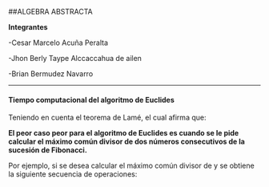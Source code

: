 ##ALGEBRA ABSTRACTA

**Integrantes**

-Cesar Marcelo Acuña Peralta

-Jhon Berly Taype Alccaccahua de ailen


-Brian Bermudez Navarro

------------

#### **Tiempo computacional del algoritmo de Euclides**

Teniendo en cuenta el teorema de Lamé, el cual afirma que:

**El peor caso peor para el algoritmo de Euclides es cuando se le pide calcular el máximo común divisor de dos números consecutivos de la sucesión de Fibonacci.**

Por ejemplo, si se desea calcular el máximo común divisor de   y   se obtiene la siguiente secuencia de operaciones:
